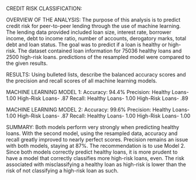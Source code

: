 CREDIT RISK CLASSIFICATION:

OVERVIEW OF THE ANALYSIS:
The purpose of this analysis is to predict credit risk for peer-to-peer lending through the use of machine learning.
The lending data provided included loan size, interest rate, borrower income, debt to income ratio, number of accounts, derogatory marks, total debt and loan status.
The goal was to predict if a loan is healthy or high-risk.
The dataset contained loan information for 75036 healthy loans and 2500 high-risk loans.
predictions of the resampled model were compared to the given results.

RESULTS:
Using bulleted lists, describe the balanced accuracy scores and the precision and recall scores of all machine learning models.

MACHINE LEARNING MODEL 1:
Accuracy: 94.4%
Precision:
Healthy Loans- 1.00
High-Risk Loans- .87
Recall:
Healthy Loans- 1.00
High-Risk Loans- .89

MACHINE LEARNING MODEL 2:
Accuracy: 99.6%
Precision:
Healthy Loans- 1.00
High-Risk Loans- .87
Recall:
Healthy Loans- 1.00
High-Risk Loans- 1.00

SUMMARY:
Both models perform very strongly when predicting healthy loans. With the second model, using the resampled data, accuracy and recall greatly improved to nearly perfect scores. Precision remains an issue with both models, staying at 87%.
The recommendation is to use Model 2.
Since both models correctly predict healthy loans, it is more prudent to have a model that correctly classifies more high-risk loans, even. The risk associated with misclassifying a healthy loan as high-risk is lower than the risk of not classifying a high-risk loan as such.

